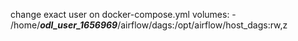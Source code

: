 change exact user on docker-compose.yml
volumes:
      - /home/_**odl_user_1656969**_/airflow/dags:/opt/airflow/host_dags:rw,z
